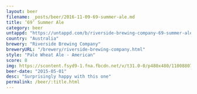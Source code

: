 ```yaml
---
layout: beer
filename: _posts/beer/2016-11-09-69-summer-ale.md
title: ’69’ Summer Ale
category: beer
untappd: "https://untappd.com/b/riverside-brewing-company-69-summer-ale/165274"
country: "Australia"
brewery: "Riverside Brewing Company"
breweryURL: "/brewery/riverside-brewing-company.html"
style: "Pale Wheat Ale - American"
score: 8
img: https://scontent.fsyd9-1.fna.fbcdn.net/v/t31.0-0/p480x480/11008807_10153268294718745_4388827143167133097_o.jpg?_nc_cat=104&_nc_sid=e007fa&_nc_ohc=nZcmgv7u9x0AX_PHHzS&_nc_ht=scontent.fsyd9-1.fna&_nc_tp=6&oh=1fbc785c4a9da2d39a9cf6aaf348fc5b&oe=5F49832F
beer-date: "2015-05-01"
desc: "Surprisingly happy with this one"
permalink: /beer/:title.html
---
```

